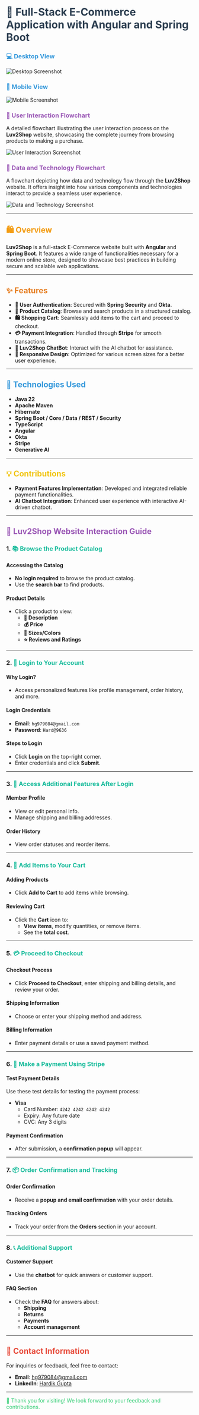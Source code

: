 # <span style="color:#2C3E50">🛒 Full-Stack E-Commerce Application with Angular and Spring Boot</span>

### <span style="color:#3498DB">💻 Desktop View</span>
![Desktop Screenshot](./desktop_screenshot.png)

### <span style="color:#3498DB">📱 Mobile View</span>
![Mobile Screenshot](./mobile_screenshot.png)

### <span style="color:#9B59B6">🔄 User Interaction Flowchart</span>

A detailed flowchart illustrating the user interaction process on the **Luv2Shop** website, showcasing the complete journey from browsing products to making a purchase.

![User Interaction Screenshot](./UserInteractionflow_screenshot.png)

### <span style="color:#9B59B6">🔧 Data and Technology Flowchart</span>

A flowchart depicting how data and technology flow through the **Luv2Shop** website. It offers insight into how various components and technologies interact to provide a seamless user experience.

![Data and Technology Screenshot](./techstackflow_screenshot.png)

---

## <span style="color:#F39C12">🛍️ Overview</span>

**Luv2Shop** is a full-stack E-Commerce website built with **Angular** and **Spring Boot**. It features a wide range of functionalities necessary for a modern online store, designed to showcase best practices in building secure and scalable web applications.

---

## <span style="color:#E67E22">✨ Features</span>

- **🔐 User Authentication**: Secured with **Spring Security** and **Okta**.
- **🛒 Product Catalog**: Browse and search products in a structured catalog.
- **🛍️ Shopping Cart**: Seamlessly add items to the cart and proceed to checkout.
- **💳 Payment Integration**: Handled through **Stripe** for smooth transactions.
- **🤖 Luv2Shop ChatBot**: Interact with the AI chatbot for assistance.
- **📱 Responsive Design**: Optimized for various screen sizes for a better user experience.

---

## <span style="color:#3498DB">🚀 Technologies Used</span>

- **Java 22**  
- **Apache Maven**  
- **Hibernate**  
- **Spring Boot / Core / Data / REST / Security**  
- **TypeScript**  
- **Angular**  
- **Okta**  
- **Stripe**  
- **Generative AI**

---

## <span style="color:#F1C40F">💡 Contributions</span>

- **Payment Features Implementation**: Developed and integrated reliable payment functionalities.
- **AI Chatbot Integration**: Enhanced user experience with interactive AI-driven chatbot.

---

## <span style="color:#9B59B6">🛒 Luv2Shop Website Interaction Guide</span>

### 1. <span style="color:#1ABC9C">📚 Browse the Product Catalog</span>

#### Accessing the Catalog

- **No login required** to browse the product catalog.
- Use the **search bar** to find products.

#### Product Details

- Click a product to view:
  - **📝 Description**
  - **💰 Price**
  - **🎨 Sizes/Colors**
  - **⭐ Reviews and Ratings**

---

### 2. <span style="color:#1ABC9C">🔑 Login to Your Account</span>

#### Why Login?

- Access personalized features like profile management, order history, and more.

#### Login Credentials

- **Email**: `hg979084@gmail.com`  
- **Password**: `Hard@9636`

#### Steps to Login

- Click **Login** on the top-right corner.
- Enter credentials and click **Submit**.

---

### 3. <span style="color:#1ABC9C">👤 Access Additional Features After Login</span>

#### Member Profile

- View or edit personal info.
- Manage shipping and billing addresses.

#### Order History

- View order statuses and reorder items.

---

### 4. <span style="color:#1ABC9C">🛒 Add Items to Your Cart</span>

#### Adding Products

- Click **Add to Cart** to add items while browsing.

#### Reviewing Cart

- Click the **Cart** icon to:
  - **View items**, modify quantities, or remove items.
  - See the **total cost**.

---

### 5. <span style="color:#1ABC9C">💳 Proceed to Checkout</span>

#### Checkout Process

- Click **Proceed to Checkout**, enter shipping and billing details, and review your order.

#### Shipping Information

- Choose or enter your shipping method and address.

#### Billing Information

- Enter payment details or use a saved payment method.

---

### 6. <span style="color:#1ABC9C">💸 Make a Payment Using Stripe</span>

#### Test Payment Details

Use these test details for testing the payment process:

- **Visa**  
  - Card Number: `4242 4242 4242 4242`  
  - Expiry: Any future date  
  - CVC: Any 3 digits

#### Payment Confirmation

- After submission, a **confirmation popup** will appear.

---

### 7. <span style="color:#1ABC9C">📦 Order Confirmation and Tracking</span>

#### Order Confirmation

- Receive a **popup and email confirmation** with your order details.

#### Tracking Orders

- Track your order from the **Orders** section in your account.

---

### 8. <span style="color:#1ABC9C">📞 Additional Support</span>

#### Customer Support

- Use the **chatbot** for quick answers or customer support.

#### FAQ Section

- Check the **FAQ** for answers about:
  - **Shipping**
  - **Returns**
  - **Payments**
  - **Account management**

---

## <span style="color:#E74C3C">📧 Contact Information</span>

For inquiries or feedback, feel free to contact:

- **Email**: [hg979084@gmail.com](mailto:hg979084@gmail.com)
- **LinkedIn**: [Hardik Gupta](https://www.linkedin.com/in/hardik-gupta830)

---

<span style="color:#2ECC71">🙏 Thank you for visiting! We look forward to your feedback and contributions.</span>
